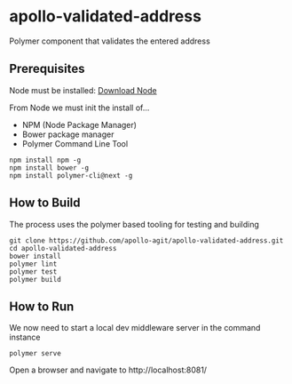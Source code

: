 # apollo-validated-address
Polymer component that validates the entered address


## Prerequisites
Node must be installed:
[Download Node](https://nodejs.org/en/download/)

From Node we must init the install of...
* NPM (Node Package Manager)
* Bower package manager
* Polymer Command Line Tool
```
npm install npm -g
npm install bower -g
npm install polymer-cli@next -g
```

## How to Build

The process uses the polymer based tooling for testing and building

```
git clone https://github.com/apollo-agit/apollo-validated-address.git
cd apollo-validated-address
bower install
polymer lint
polymer test
polymer build
```

## How to Run

We now need to start a local dev middleware server in the command instance

```
polymer serve
```

Open a browser and navigate to
http://localhost:8081/
